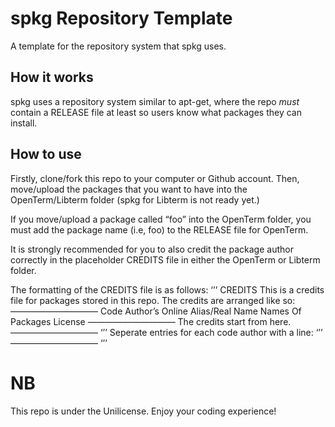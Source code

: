 # spkg Repository Template
A template for the repository system that spkg uses.

## How it works
spkg uses a repository system similar to apt-get,
where the repo *must* contain a RELEASE file at least
so users know what packages they can install.

## How to use
Firstly, clone/fork this repo to your computer or
Github account. Then, move/upload the packages that
you want to have into the OpenTerm/Libterm folder
(spkg for Libterm is not ready yet.)

If you move/upload a package called “foo” into the
OpenTerm folder, you must add the package name 
(i.e, foo) to the RELEASE file for OpenTerm.

It is strongly recommended for you to also credit the
package author correctly in the placeholder CREDITS
file in either the OpenTerm or Libterm folder.

The formatting of the CREDITS file is as follows:
‘’’
CREDITS
This is a credits file for packages stored in this repo.
The credits are arranged like so:
——————————
Code Author’s Online Alias/Real Name
Names Of Packages
License
——————————
The credits start from here.
——————————
‘’’
Seperate entries for each code author with a line:
‘’’
——————————
‘’’
# NB
This repo is under the Unilicense.
Enjoy your coding experience!
